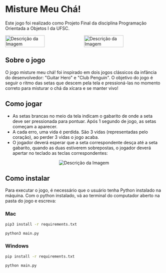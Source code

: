 # Misture Meu Chá!
Este jogo foi realizado como Projeto Final da disciplina Programação Orientada a Objetos I da UFSC.

<div style="display: flex; justify-content: center;">
    <img src="https://github.com/pehqge/misture-meu-cha/assets/117869493/02d6963f-91d3-4afa-9369-294f08c965dc" alt="Descrição da Imagem" width="50%">
    <img src="https://github.com/pehqge/misture-meu-cha/assets/117869493/bc19b2b3-4a80-4286-b617-5bd4b0d58bf7" alt="Descrição da Imagem" width="50%">
</div>


## Sobre o jogo
O jogo misture meu chá! foi inspirado em dois jogos clássicos da infância do desenvolvedor: "Guitar Hero" e "Club Penguin". O objetivo
 do jogo é seguir o ritmo das setas que descem pela tela e pressioná-las no momento correto para misturar o chá da xícara e se manter vivo!
## Como jogar
- As setas brancas no meio da tela indicam o gabarito de onde a seta deve ser pressionada para pontuar. Após 1 segundo de jogo, as setas começam a aparecer.
- A cada erro, uma vida é perdida. São 3 vidas (representadas pelo coração), ao perder 3 vidas o jogo acaba.
- O jogador deverá esperar que a seta correspondente desça até a seta gabarito, quando as duas estiverem sobrepostas, o jogador deverá apertar no teclado as teclas correspondentes:
<p align="center">
    <img src="https://github.com/pehqge/misture-meu-cha/assets/117869493/228a1ec1-6859-49b0-b8e3-1c7498843e0c" alt="Descrição da Imagem">
</p>

## Como instalar

Para executar o jogo, é necessário que o usuário tenha Python instalado na máquina.
Com o python instalado, vá ao terminal do computador aberto na pasta do jogo e escreva:
  
### Mac

```sh
pip3 install -r requirements.txt
```
```sh
python3 main.py
```
### Windows
```sh
pip install -r requirements.txt
```
```sh
python main.py
```

